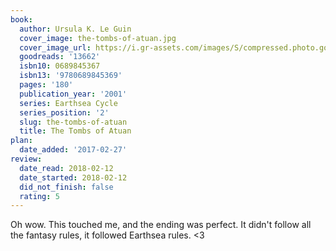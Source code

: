 ```yaml
---
book:
  author: Ursula K. Le Guin
  cover_image: the-tombs-of-atuan.jpg
  cover_image_url: https://i.gr-assets.com/images/S/compressed.photo.goodreads.com/books/1417900879l/13662._SY160_.jpg
  goodreads: '13662'
  isbn10: 0689845367
  isbn13: '9780689845369'
  pages: '180'
  publication_year: '2001'
  series: Earthsea Cycle
  series_position: '2'
  slug: the-tombs-of-atuan
  title: The Tombs of Atuan
plan:
  date_added: '2017-02-27'
review:
  date_read: 2018-02-12
  date_started: 2018-02-12
  did_not_finish: false
  rating: 5
---
```


Oh wow. This touched me, and the ending was perfect. It didn't follow all the fantasy rules, it followed Earthsea rules. &lt;3

